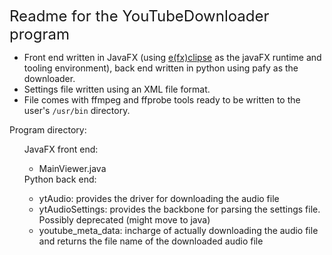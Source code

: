 <font size = "5">Readme for the YouTubeDownloader program</font>

<ul>
<li>Front end written in JavaFX (using <u>e(fx)clipse</u> as the javaFX runtime and tooling environment), back end written in python using pafy as the downloader.</li>

<li>Settings file written using an XML file format.</li> 

<li>File comes with ffmpeg and ffprobe tools ready to be written to the user's <code>/usr/bin</code> directory.</li>

</ul> 

Program directory:

<ul>
JavaFX front end:
<ul>
<li>MainViewer.java</li>

</ul>
Python back end:
<ul>
<li>ytAudio: provides the driver for downloading the audio file</li>
<li>ytAudioSettings: provides the backbone for parsing the settings file. Possibly deprecated (might move to java)</li>
<li>youtube_meta_data: incharge of actually downloading the audio file and returns the file name of the downloaded audio file</li>

</ul>
</ul>